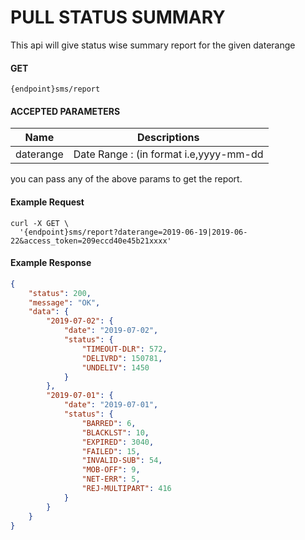 # PULL STATUS SUMMARY
    
This api will give status wise summary report for the given daterange

#### GET
```
{endpoint}sms/report
```

####  ACCEPTED PARAMETERS

| Name     | Descriptions |
|----------|--------------|
| daterange | Date Range : (in format i.e,yyyy-mm-dd|yyyy-mm-dd) Ex: 2019-06-02|2019-06-10 |

you can pass any of the above params to get the report.

#### Example Request

```curl
curl -X GET \
  '{endpoint}sms/report?daterange=2019-06-19|2019-06-22&access_token=209eccd40e45b21xxxx'
```

#### Example Response

```json
{
    "status": 200,
    "message": "OK",
    "data": {
        "2019-07-02": {
            "date": "2019-07-02",
            "status": {
                "TIMEOUT-DLR": 572,
                "DELIVRD": 150781,
                "UNDELIV": 1450
            }
        },
        "2019-07-01": {
            "date": "2019-07-01",
            "status": {
                "BARRED": 6,
                "BLACKLST": 10,
                "EXPIRED": 3040,
                "FAILED": 15,
                "INVALID-SUB": 54,
                "MOB-OFF": 9,
                "NET-ERR": 5,
                "REJ-MULTIPART": 416
            }
        }
    }
}
```